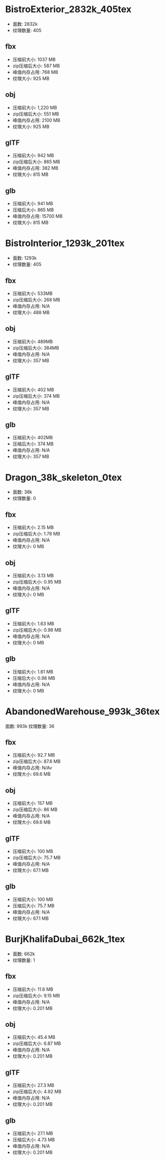 # BistroExterior_2832k_405tex

- 面数: 2832k
- 纹理数量: 405

## fbx

- 压缩前大小: 1037 MB
- zip压缩后大小: 587 MB
- 峰值内存占用: 768 MB
- 纹理大小: 925 MB

## obj

- 压缩前大小: 1,220 MB
- zip压缩后大小: 551 MB
- 峰值内存占用: 2100 MB
- 纹理大小: 925 MB

## glTF

- 压缩前大小: 942 MB
- zip压缩后大小: 865 MB
- 峰值内存占用: 382 MB
- 纹理大小: 815 MB

## glb

- 压缩前大小: 941 MB
- 压缩后大小: 865 MB
- 峰值内存占用: 15700 MB
- 纹理大小: 815 MB

# BistroInterior_1293k_201tex

- 面数: 1293k
- 纹理数量: 405

## fbx

- 压缩前大小: 533MB
- zip压缩后大小: 268 MB
- 峰值内存占用: N/A
- 纹理大小: 488 MB

## obj

- 压缩前大小: 489MB
- zip压缩后大小: 384MB
- 峰值内存占用: N/A
- 纹理大小: 357 MB

## glTF

- 压缩前大小: 402 MB
- zip压缩后大小: 374 MB
- 峰值内存占用: N/A
- 纹理大小: 357 MB

## glb

- 压缩前大小: 402MB
- 压缩后大小: 374 MB
- 峰值内存占用: N/A
- 纹理大小: 357 MB

# Dragon_38k_skeleton_0tex

- 面数: 38k
- 纹理数量: 0

## fbx

- 压缩前大小: 2.15 MB
- zip压缩后大小: 1.78 MB
- 峰值内存占用: N/A
- 纹理大小: 0 MB

## obj

- 压缩前大小: 3.13 MB
- zip压缩后大小: 0.95 MB
- 峰值内存占用: N/A
- 纹理大小: 0 MB

## glTF

- 压缩前大小: 1.63 MB
- zip压缩后大小: 0.98 MB
- 峰值内存占用: N/A
- 纹理大小: 0 MB

## glb

- 压缩前大小: 1.61 MB
- 压缩后大小: 0.98 MB
- 峰值内存占用: N/A
- 纹理大小: 0 MB

# AbandonedWarehouse_993k_36tex

面数: 993k
纹理数量: 36

## fbx

- 压缩前大小: 92.7 MB
- zip压缩后大小: 87.6 MB
- 峰值内存占用: N/Av
- 纹理大小: 69.6 MB

## obj

- 压缩前大小: 157 MB
- zip压缩后大小: 86 MB
- 峰值内存占用: N/A
- 纹理大小: 69.6 MB

## glTF

- 压缩前大小: 100 MB
- zip压缩后大小: 75.7 MB
- 峰值内存占用: N/A
- 纹理大小: 67.1 MB

## glb

- 压缩前大小: 100  MB
- 压缩后大小: 75.7 MB
- 峰值内存占用: N/A
- 纹理大小: 67.1 MB

# BurjKhalifaDubai_662k_1tex

- 面数: 662k
- 纹理数量: 1

## fbx

- 压缩前大小: 11.6 MB
- zip压缩后大小: 9.15 MB
- 峰值内存占用: N/A
- 纹理大小: 0.201 MB

## obj

- 压缩前大小: 45.4 MB
- zip压缩后大小: 6.87 MB
- 峰值内存占用: N/A
- 纹理大小: 0.201 MB

## glTF

- 压缩前大小: 27.3 MB
- zip压缩后大小: 4.92 MB
- 峰值内存占用: N/A
- 纹理大小: 0.201 MB

## glb

- 压缩前大小: 27.1 MB
- 压缩后大小: 4.73 MB
- 峰值内存占用: N/A
- 纹理大小: 0.201 MB